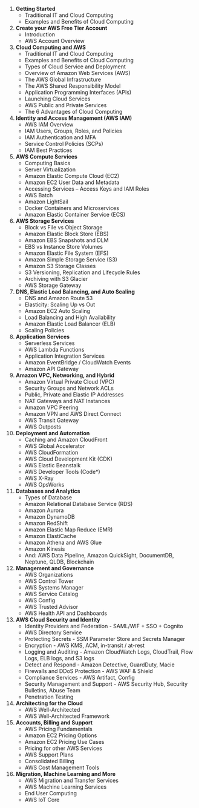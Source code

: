 1.  **Getting Started**
    -   Traditional IT and Cloud Computing
    -   Examples and Benefits of Cloud Computing
1.  **Create your AWS Free Tier Account**
    -   Introduction
    -   AWS Account Overview
2.  **Cloud Computing and AWS**
    -   Traditional IT and Cloud Computing
    -   Examples and Benefits of Cloud Computing
    -   Types of Cloud Service and Deployment
    -   Overview of Amazon Web Services (AWS)
    -   The AWS Global Infrastructure
    -   The AWS Shared Responsibility Model
    -   Application Programming Interfaces (APIs)
    -   Launching Cloud Services
    -   AWS Public and Private Services
    -   The 6 Advantages of Cloud Computing
3.  **Identity and Access Management (AWS IAM)**
    -   AWS IAM Overview
    -   IAM Users, Groups, Roles, and Policies
    -   IAM Authentication and MFA
    -   Service Control Policies (SCPs)
    -   IAM Best Practices
4.  **AWS Compute Services**
    -   Computing Basics
    -   Server Virtualization
    -   Amazon Elastic Compute Cloud (EC2)
    -   Amazon EC2 User Data and Metadata
    -   Accessing Services – Access Keys and IAM Roles
    -   AWS Batch
    -   Amazon LightSail
    -   Docker Containers and Microservices
    -   Amazon Elastic Container Service (ECS)
5.  **AWS Storage Services**
    -   Block vs File vs Object Storage
    -   Amazon Elastic Block Store (EBS)
    -   Amazon EBS Snapshots and DLM
    -   EBS vs Instance Store Volumes
    -   Amazon Elastic File System (EFS)
    -   Amazon Simple Storage Service (S3)
    -   Amazon S3 Storage Classes
    -   S3 Versioning, Replication and Lifecycle Rules
    -   Archiving with S3 Glacier
    -   AWS Storage Gateway
6.  **DNS, Elastic Load Balancing, and Auto Scaling**
    -   DNS and Amazon Route 53
    -   Elasticity: Scaling Up vs Out
    -   Amazon EC2 Auto Scaling
    -   Load Balancing and High Availability
    -   Amazon Elastic Load Balancer (ELB)
    -   Scaling Policies
7.  **Application Services**
    -   Serverless Services
    -   AWS Lambda Functions
    -   Application Integration Services
    -   Amazon EventBridge / CloudWatch Events
    -   Amazon API Gateway
8.  **Amazon VPC, Networking, and Hybrid**
    -   Amazon Virtual Private Cloud (VPC)
    -   Security Groups and Network ACLs
    -   Public, Private and Elastic IP Addresses
    -   NAT Gateways and NAT Instances
    -   Amazon VPC Peering
    -   Amazon VPN and AWS Direct Connect
    -   AWS Transit Gateway
    -   AWS Outposts
9.  **Deployment and Automation**
    -   Caching and Amazon CloudFront
    -   AWS Global Accelerator
    -   AWS CloudFormation
    -   AWS Cloud Development Kit (CDK)
    -   AWS Elastic Beanstalk
    -   AWS Developer Tools (Code\*)
    -   AWS X-Ray
    -   AWS OpsWorks
10. **Databases and Analytics**
    -   Types of Database
    -   Amazon Relational Database Service (RDS)
    -   Amazon Aurora
    -   Amazon DynamoDB
    -   Amazon RedShift
    -   Amazon Elastic Map Reduce (EMR)
    -   Amazon ElastiCache
    -   Amazon Athena and AWS Glue
    -   Amazon Kinesis
    -   And: AWS Data Pipeline, Amazon QuickSight, DocumentDB, Neptune, QLDB, Blockchain
11. **Management and Governance**
    -   AWS Organizations
    -   AWS Control Tower
    -   AWS Systems Manager
    -   AWS Service Catalog
    -   AWS Config
    -   AWS Trusted Advisor
    -   AWS Health API and Dashboards
12. **AWS Cloud Security and Identity**
    -   Identity Providers and Federation - SAML/WIF + SSO + Cognito
    -   AWS Directory Service
    -   Protecting Secrets - SSM Parameter Store and Secrets Manager
    -   Encryption - AWS KMS, ACM, in-transit / at-rest
    -   Logging and Auditing - Amazon CloudWatch Logs, CloudTrail, Flow Logs, ELB logs, and S3 logs
    -   Detect and Respond - Amazon Detective, GuardDuty, Macie
    -   Firewalls and DDoS Protection - AWS WAF & Shield
    -   Compliance Services - AWS Artifact, Config
    -   Security Management and Support - AWS Security Hub, Security Bulletins, Abuse Team
    -   Penetration Testing
13. **Architecting for the Cloud**
    -   AWS Well-Architected
    -   AWS Well-Architected Framework
14. **Accounts, Billing and Support**
    -   AWS Pricing Fundamentals
    -   Amazon EC2 Pricing Options
    -   Amazon EC2 Pricing Use Cases
    -   Pricing for other AWS Services
    -   AWS Support Plans
    -   Consolidated Billing
    -   AWS Cost Management Tools
15. **Migration, Machine Learning and More**
    -   AWS Migration and Transfer Services
    -   AWS Machine Learning Services
    -   End User Computing
    -   AWS IoT Core
